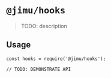 # `@jimu/hooks`

> TODO: description

## Usage

```
const hooks = require('@jimu/hooks');

// TODO: DEMONSTRATE API
```
